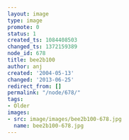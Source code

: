 ```yaml
---
layout: image
type: image
promote: 0
status: 1
created_ts: 1084408503
changed_ts: 1372159389
node_id: 678
title: bee2b100
author: anj
created: '2004-05-13'
changed: '2013-06-25'
redirect_from: []
permalink: "/node/678/"
tags:
- Older
images:
- src: image/images/bee2b100-678.jpg
  name: bee2b100-678.jpg
---
```


